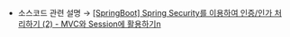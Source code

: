 * 소스코드 관련 설명 → <a href='https://jforj.tistory.com/401'>[SpringBoot] Spring Security를 이용하여 인증/인가 처리하기 (2) - MVC와 Session에 활용하기n</a>